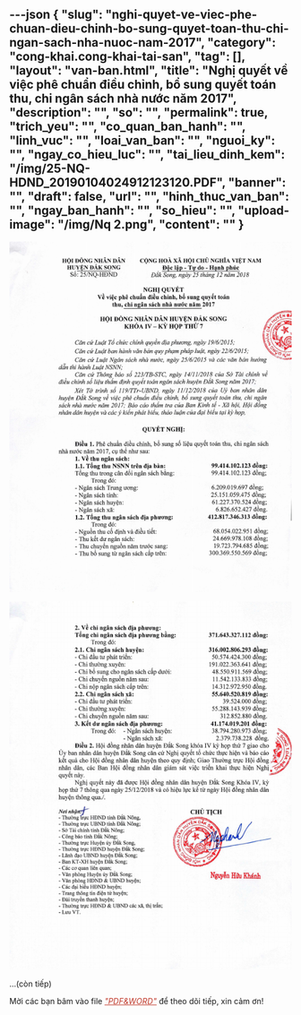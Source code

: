---json
{
    "slug": "nghi-quyet-ve-viec-phe-chuan-dieu-chinh-bo-sung-quyet-toan-thu-chi-ngan-sach-nha-nuoc-nam-2017",
    "category": "cong-khai.cong-khai-tai-san",
    "tag": [],
    "layout": "van-ban.html",
    "title": "Nghị quyết về việc phê chuẩn điều chỉnh, bổ sung quyết toán thu, chi ngân sách nhà nước năm 2017",
    "description": "",
    "so": "",
    "permalink": true,
    "trich_yeu": "",
    "co_quan_ban_hanh": "",
    "linh_vuc": "",
    "loai_van_ban": "",
    "nguoi_ky": "",
    "ngay_co_hieu_luc": "",
    "tai_lieu_dinh_kem": "/img/25-NQ-HDND_20190104024912123120.PDF",
    "banner": "",
    "draft": false,
    "url": "",
    "hinh_thuc_van_ban": "",
    "ngay_ban_hanh": "",
    "so_hieu": "",
    "upload-image": "/img/Nq 2.png",
    "__content__": ""
}
---
<p><img alt="" src="/img/Nq 1.png" /></p>

<p><img alt="" src="/img/Nq 2.png" /></p>

<p>...(c&ograve;n tiếp)</p>

<p>Mời c&aacute;c bạn b&acirc;m v&agrave;o file <span style="color:#c0392b"><em><u>&quot;PDF&amp;WORD&quot;</u></em></span> để theo d&otilde;i tiếp, xin cảm ơn!</p>
